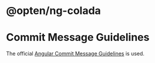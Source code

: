 # @opten/ng-colada

# Commit Message Guidelines

The official [Angular Commit Message Guidelines](https://github.com/angular/angular/blob/master/CONTRIBUTING.md#-commit-message-guidelines) is used.